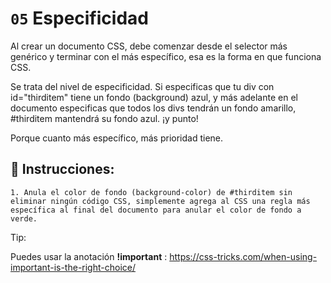 # `05` Especificidad

Al crear un documento CSS, debe comenzar desde el selector más genérico y terminar con el más específico, esa es la forma en que funciona CSS.

Se trata del nivel de especificidad. Si especificas que tu div con id="thirditem" tiene un fondo (background) azul, y más adelante en el documento especificas que todos los divs tendrán un fondo amarillo, #thirditem mantendrá su fondo azul. ¡y punto!

Porque cuanto más específico, más prioridad tiene.

## 📝 Instrucciones:

```Plain/Text
1. Anula el color de fondo (background-color) de #thirditem sin eliminar ningún código CSS, simplemente agrega al CSS una regla más específica al final del documento para anular el color de fondo a verde.
```

Tip:

Puedes usar la anotación **!important** :
https://css-tricks.com/when-using-important-is-the-right-choice/


